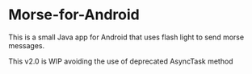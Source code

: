 # Morse-for-Android
This is a small Java app for Android that uses flash light to send morse messages.

This v2.0 is WIP avoiding the use of deprecated AsyncTask method